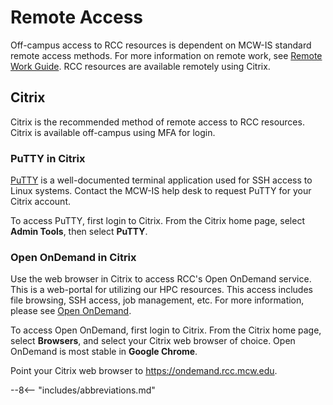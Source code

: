 # Remote Access

Off-campus access to RCC resources is dependent on MCW-IS standard remote access methods. For more information on remote work, see [Remote Work Guide](https://infoscope.mcw.edu/is/virtual.htm). RCC resources are available remotely using Citrix.

## Citrix

Citrix is the recommended method of remote access to RCC resources. Citrix is available off-campus using MFA for login.

### PuTTY in Citrix

[PuTTY](putty.md) is a well-documented terminal application used for SSH access to Linux systems. Contact the MCW-IS help desk to request PuTTY for your Citrix account.

To access PuTTY, first login to Citrix. From the Citrix home page, select **Admin Tools**, then select **PuTTY**.

### Open OnDemand in Citrix

Use the web browser in Citrix to access RCC's Open OnDemand service. This is a web-portal for utilizing our HPC resources. This access includes file browsing, SSH access, job management, etc. For more information, please see [Open OnDemand](ondemand.md).

To access Open OnDemand, first login to Citrix. From the Citrix home page, select **Browsers**, and select your Citrix web browser of choice. Open OnDemand is most stable in **Google Chrome**.

Point your Citrix web browser to <https://ondemand.rcc.mcw.edu>.

--8<-- "includes/abbreviations.md"
